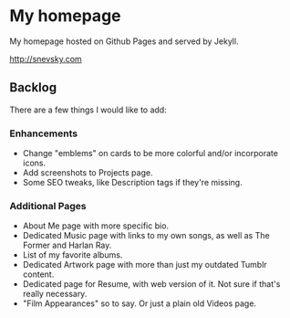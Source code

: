 My homepage
===========

My homepage hosted on Github Pages and served by Jekyll.

http://snevsky.com

## Backlog

There are a few things I would like to add:

### Enhancements

- Change "emblems" on cards to be more colorful and/or incorporate
  icons.
- Add screenshots to Projects page.
- Some SEO tweaks, like Description tags if they're missing.

### Additional Pages

- About Me page with more specific bio.
- Dedicated Music page with links to my own songs, as well as The Former 
  and Harlan Ray.
- List of my favorite albums.
- Dedicated Artwork page with more than just my outdated Tumblr content.
- Dedicated page for Resume, with web version of it. Not sure if that's
  really necessary.
- "Film Appearances" so to say. Or just a plain old Videos page.
